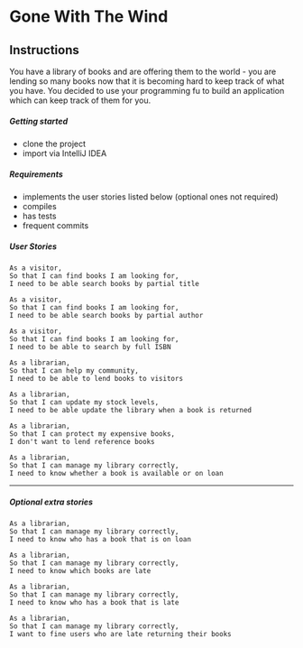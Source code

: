 # Gone With The Wind

## Instructions

You have a library of books and are offering them to the world - you are lending so many books now that it is becoming hard to keep track of what you have.  You decided to use your programming fu to build an application which can keep track of them for you.

##### Getting started

* clone the project
* import via IntelliJ IDEA

##### Requirements

* implements the user stories listed below (optional ones not required)
* compiles
* has tests
* frequent commits

##### User Stories

```text
As a visitor,
So that I can find books I am looking for,
I need to be able search books by partial title
```

```text
As a visitor,
So that I can find books I am looking for,
I need to be able search books by partial author
```

```text
As a visitor,
So that I can find books I am looking for,
I need to be able to search by full ISBN
```

```text
As a librarian,
So that I can help my community,
I need to be able to lend books to visitors
```

```text
As a librarian,
So that I can update my stock levels,
I need to be able update the library when a book is returned 
```

```text
As a librarian,
So that I can protect my expensive books,
I don't want to lend reference books
```

```text
As a librarian,
So that I can manage my library correctly,
I need to know whether a book is available or on loan
```

---

##### Optional extra stories

```text
As a librarian,
So that I can manage my library correctly,
I need to know who has a book that is on loan
```

```text
As a librarian,
So that I can manage my library correctly,
I need to know which books are late
```

```text
As a librarian,
So that I can manage my library correctly,
I need to know who has a book that is late
```

```text
As a librarian,
So that I can manage my library correctly,
I want to fine users who are late returning their books

```


